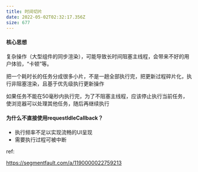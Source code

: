 ```yaml
---
title: 时间切片
date: 2022-05-02T02:32:17.356Z
size: 677
---
```

#### 核心思想

复杂操作（大型组件的同步渲染），可能导致⻓时间阻塞主线程，会带来不好的用户体验，“卡顿”等。

把一个耗时长的任务分成很多小片，不是一趟全部执行完，把更新过程碎片化，执行非阻塞渲染，且基于优先级执行更新操作

如果任务不能在50毫秒内执行完，为了不阻塞主线程，应该停止执行当前任务，使浏览器可以处理其他任务，随后再继续执行

#### 为什么不直接使用requestIdleCallback？

- 执行频率不足以实现流畅的UI呈现
- 需要执行过程可被中断



ref:

https://segmentfault.com/a/1190000022759213
